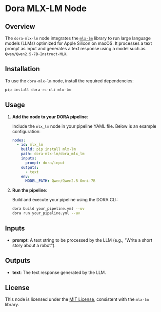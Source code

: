 # Dora MLX-LM Node

## Overview

The `dora-mlx-lm` node integrates the [`mlx-lm`](https://github.com/ml-explore/mlx-lm) library to run large language models (LLMs) optimized for Apple Silicon on macOS. It processes a text prompt as input and generates a text response using a model such as `Qwen/Qwen2.5-7B-Instruct-MLX`.

## Installation

To use the `dora-mlx-lm` node, install the required dependencies:

```bash
pip install dora-rs-cli mlx-lm
```

## Usage

1. **Add the node to your DORA pipeline**:

   Include the `mlx_lm` node in your pipeline YAML file. Below is an example configuration:

   ```yaml
   nodes:
     - id: mlx_lm
       build: pip install mlx-lm
       path: dora-mlx-lm/dora_mlx_lm
       inputs:
         prompt: dora/input
       outputs:
         - text
       env:
         MODEL_PATH: Qwen/Qwen2.5-Omni-7B
   ```

2. **Run the pipeline**:

   Build and execute your pipeline using the DORA CLI:

   ```bash
   dora build your_pipeline.yml --uv
   dora run your_pipeline.yml --uv
   ```

## Inputs

- **prompt**: A text string to be processed by the LLM (e.g., "Write a short story about a robot").

## Outputs

- **text**: The text response generated by the LLM.

## License

This node is licensed under the [MIT License](https://opensource.org/licenses/MIT), consistent with the `mlx-lm` library.